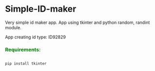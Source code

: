 # Simple-ID-maker
Very simple id maker app. App using tkinter and python random, randint module.

App creating id type: ID92829

<h3 style="color: green">Requirements:</h3>

##
    pip install tkinter
